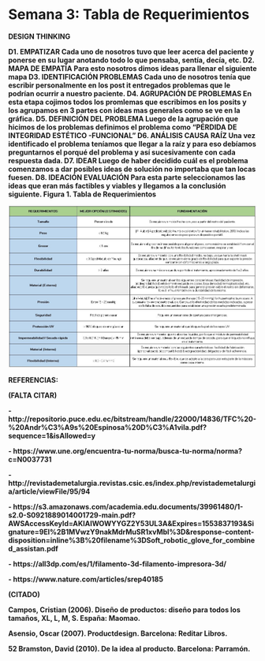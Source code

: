 <p align="center"> <h1>Semana 3: Tabla de Requerimientos</h1><p>
<b>DESIGN THINKING <b>
   
<b>D1. EMPATIZAR <b>
   Cada uno de nosotros tuvo que leer acerca del paciente y ponerse en su lugar anotando todo lo que pensaba, sentía, decía, etc.
   D2. MAPA DE EMPATÍA
   Para esto nosotros dimos ideas para llenar el siguiente mapa
   D3. IDENTIFICACIÓN PROBLEMAS
   Cada uno de nosotros tenía que escribir personalmente en los post it entregados problemas que le podrían ocurrir a nuestro paciente.
   D4. AGRUPACIÓN DE PROBLEMAS
   En esta etapa cojimos todos los promlemas que escribimos en los posits y los agrupamos en 3 partes con ideas mas generales como se ve
   en la gráfica.
   D5. DEFINICIÓN DEL PROBLEMA
   Luego de la agrupación que hicimos de los problemas definimos el problema como “PÉRDIDA DE INTEGRIDAD ESTÉTICO -FUNCIONAL”
   D6. ANÁLISIS CAUSA RAÍZ
   Una vez identificado el problema teníamos que llegar a la raíz y para eso debíamos preguntarnos el porqué del problema y así
   sucesivamente con cada respuesta dada.
   D7. IDEAR
   Luego de haber decidido cuál es el problema comenzamos a dar posibles ideas de solución no importaba que tan locas fuesen.
   D8. IDEACIÓN EVALUACIÓN
   Para esta parte seleccionamos las ideas que eran más factibles y viables y llegamos a la conclusión siguiente.
<b>Figura 1. Tabla de Requerimientos </b>
   <center>
  <img src="img/tablaR.jpg" alt="" class="img-fluid img-rounded">
</center>
<p> REFERENCIAS:</p>
<p>(FALTA CITAR)</p>
<p>- http://repositorio.puce.edu.ec/bitstream/handle/22000/14836/TFC%20-%20Andr%C3%A9s%20Espinosa%20D%C3%A1vila.pdf?sequence=1&isAllowed=y</p>
<p>- https://www.une.org/encuentra-tu-norma/busca-tu-norma/norma?c=N0037731</p>
<p>- http://revistademetalurgia.revistas.csic.es/index.php/revistademetalurgia/article/viewFile/95/94</p>
<p>- https://s3.amazonaws.com/academia.edu.documents/39961480/1-s2.0-S0921889014001729-main.pdf?AWSAccessKeyId=AKIAIWOWYYGZ2Y53UL3A&Expires=1553837193&Signature=9El%2B1MVwzY9nakMdrMuSR1xvMbI%3D&response-content-disposition=inline%3B%20filename%3DSoft_robotic_glove_for_combined_assistan.pdf</p>
<p>- https://all3dp.com/es/1/filamento-3d-filamento-impresora-3d/</p>
<p>- https://www.nature.com/articles/srep40185</p>
<p>(CITADO)</p>
<p> Campos, Cristian (2006). Diseño de productos: diseño para todos los tamaños, XL, L, M, S. España: Maomao.</p>
<p> Asensio, Oscar (2007). Productdesign. Barcelona: Reditar Libros.</p>
<p>52 Bramston, David (2010). De la idea al producto. Barcelona: Parramón.</p>


